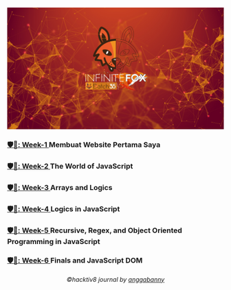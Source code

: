 ![alt text](https://github.com/anggabanny/Hacktiv8_Immersive/blob/master/Handbook/img_/initeFx.jpg "Hacktiv8 Batch-35")
### [🛡💯: Week-1 ](https://github.com/anggabanny/h8-p0-w1) Membuat Website Pertama Saya
### [🛡💯: Week-2 ](https://github.com/anggabanny/h8-p0-w1) The World of JavaScript
### [🛡💯: Week-3 ](https://github.com/anggabanny/h8-p0-w1) Arrays and Logics
### [🛡💯: Week-4 ](https://github.com/anggabanny/h8-p0-w1) Logics in JavaScript
### [🛡💯: Week-5 ](https://github.com/anggabanny/h8-p0-w1) Recursive, Regex, and Object Oriented Programming in JavaScript
### [🛡💯: Week-6 ](https://github.com/anggabanny/h8-p0-w1) Finals and JavaScript DOM

<h6 align='center'>©️hacktiv8 journal by <a href ='https://github.com/anggabanny'>anggabanny</a></h6>